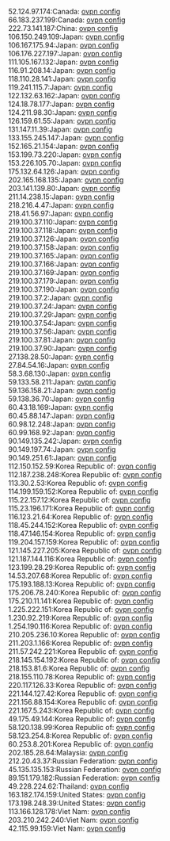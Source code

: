 52.124.97.174:Canada: [ovpn config](vpn/52_124_97_174.ovpn)  
66.183.237.199:Canada: [ovpn config](vpn/66_183_237_199.ovpn)  
222.73.141.187:China: [ovpn config](vpn/222_73_141_187.ovpn)  
106.150.249.109:Japan: [ovpn config](vpn/106_150_249_109.ovpn)  
106.167.175.94:Japan: [ovpn config](vpn/106_167_175_94.ovpn)  
106.176.227.197:Japan: [ovpn config](vpn/106_176_227_197.ovpn)  
111.105.167.132:Japan: [ovpn config](vpn/111_105_167_132.ovpn)  
116.91.208.14:Japan: [ovpn config](vpn/116_91_208_14.ovpn)  
118.110.28.141:Japan: [ovpn config](vpn/118_110_28_141.ovpn)  
119.241.115.7:Japan: [ovpn config](vpn/119_241_115_7.ovpn)  
122.132.63.162:Japan: [ovpn config](vpn/122_132_63_162.ovpn)  
124.18.78.177:Japan: [ovpn config](vpn/124_18_78_177.ovpn)  
124.211.98.30:Japan: [ovpn config](vpn/124_211_98_30.ovpn)  
126.159.61.55:Japan: [ovpn config](vpn/126_159_61_55.ovpn)  
131.147.11.39:Japan: [ovpn config](vpn/131_147_11_39.ovpn)  
133.155.245.147:Japan: [ovpn config](vpn/133_155_245_147.ovpn)  
152.165.21.154:Japan: [ovpn config](vpn/152_165_21_154.ovpn)  
153.199.73.220:Japan: [ovpn config](vpn/153_199_73_220.ovpn)  
153.226.105.70:Japan: [ovpn config](vpn/153_226_105_70.ovpn)  
175.132.64.126:Japan: [ovpn config](vpn/175_132_64_126.ovpn)  
202.165.168.135:Japan: [ovpn config](vpn/202_165_168_135.ovpn)  
203.141.139.80:Japan: [ovpn config](vpn/203_141_139_80.ovpn)  
211.14.238.15:Japan: [ovpn config](vpn/211_14_238_15.ovpn)  
218.216.4.47:Japan: [ovpn config](vpn/218_216_4_47.ovpn)  
218.41.56.97:Japan: [ovpn config](vpn/218_41_56_97.ovpn)  
219.100.37.110:Japan: [ovpn config](vpn/219_100_37_110.ovpn)  
219.100.37.118:Japan: [ovpn config](vpn/219_100_37_118.ovpn)  
219.100.37.126:Japan: [ovpn config](vpn/219_100_37_126.ovpn)  
219.100.37.158:Japan: [ovpn config](vpn/219_100_37_158.ovpn)  
219.100.37.165:Japan: [ovpn config](vpn/219_100_37_165.ovpn)  
219.100.37.166:Japan: [ovpn config](vpn/219_100_37_166.ovpn)  
219.100.37.169:Japan: [ovpn config](vpn/219_100_37_169.ovpn)  
219.100.37.179:Japan: [ovpn config](vpn/219_100_37_179.ovpn)  
219.100.37.190:Japan: [ovpn config](vpn/219_100_37_190.ovpn)  
219.100.37.2:Japan: [ovpn config](vpn/219_100_37_2.ovpn)  
219.100.37.24:Japan: [ovpn config](vpn/219_100_37_24.ovpn)  
219.100.37.29:Japan: [ovpn config](vpn/219_100_37_29.ovpn)  
219.100.37.54:Japan: [ovpn config](vpn/219_100_37_54.ovpn)  
219.100.37.56:Japan: [ovpn config](vpn/219_100_37_56.ovpn)  
219.100.37.81:Japan: [ovpn config](vpn/219_100_37_81.ovpn)  
219.100.37.90:Japan: [ovpn config](vpn/219_100_37_90.ovpn)  
27.138.28.50:Japan: [ovpn config](vpn/27_138_28_50.ovpn)  
27.84.54.16:Japan: [ovpn config](vpn/27_84_54_16.ovpn)  
58.3.68.130:Japan: [ovpn config](vpn/58_3_68_130.ovpn)  
59.133.58.211:Japan: [ovpn config](vpn/59_133_58_211.ovpn)  
59.136.158.21:Japan: [ovpn config](vpn/59_136_158_21.ovpn)  
59.138.36.70:Japan: [ovpn config](vpn/59_138_36_70.ovpn)  
60.43.18.169:Japan: [ovpn config](vpn/60_43_18_169.ovpn)  
60.45.88.147:Japan: [ovpn config](vpn/60_45_88_147.ovpn)  
60.98.12.248:Japan: [ovpn config](vpn/60_98_12_248.ovpn)  
60.99.168.92:Japan: [ovpn config](vpn/60_99_168_92.ovpn)  
90.149.135.242:Japan: [ovpn config](vpn/90_149_135_242.ovpn)  
90.149.197.74:Japan: [ovpn config](vpn/90_149_197_74.ovpn)  
90.149.251.61:Japan: [ovpn config](vpn/90_149_251_61.ovpn)  
112.150.152.59:Korea Republic of: [ovpn config](vpn/112_150_152_59.ovpn)  
112.187.238.248:Korea Republic of: [ovpn config](vpn/112_187_238_248.ovpn)  
113.30.2.53:Korea Republic of: [ovpn config](vpn/113_30_2_53.ovpn)  
114.199.159.152:Korea Republic of: [ovpn config](vpn/114_199_159_152.ovpn)  
115.22.157.12:Korea Republic of: [ovpn config](vpn/115_22_157_12.ovpn)  
115.23.196.171:Korea Republic of: [ovpn config](vpn/115_23_196_171.ovpn)  
116.123.21.64:Korea Republic of: [ovpn config](vpn/116_123_21_64.ovpn)  
118.45.244.152:Korea Republic of: [ovpn config](vpn/118_45_244_152.ovpn)  
118.47.146.154:Korea Republic of: [ovpn config](vpn/118_47_146_154.ovpn)  
119.204.157.159:Korea Republic of: [ovpn config](vpn/119_204_157_159.ovpn)  
121.145.227.205:Korea Republic of: [ovpn config](vpn/121_145_227_205.ovpn)  
121.187.144.116:Korea Republic of: [ovpn config](vpn/121_187_144_116.ovpn)  
123.199.28.29:Korea Republic of: [ovpn config](vpn/123_199_28_29.ovpn)  
14.53.207.68:Korea Republic of: [ovpn config](vpn/14_53_207_68.ovpn)  
175.193.188.13:Korea Republic of: [ovpn config](vpn/175_193_188_13.ovpn)  
175.206.78.240:Korea Republic of: [ovpn config](vpn/175_206_78_240.ovpn)  
175.210.11.141:Korea Republic of: [ovpn config](vpn/175_210_11_141.ovpn)  
1.225.222.151:Korea Republic of: [ovpn config](vpn/1_225_222_151.ovpn)  
1.230.92.219:Korea Republic of: [ovpn config](vpn/1_230_92_219.ovpn)  
1.254.190.116:Korea Republic of: [ovpn config](vpn/1_254_190_116.ovpn)  
210.205.236.10:Korea Republic of: [ovpn config](vpn/210_205_236_10.ovpn)  
211.203.1.166:Korea Republic of: [ovpn config](vpn/211_203_1_166.ovpn)  
211.57.242.221:Korea Republic of: [ovpn config](vpn/211_57_242_221.ovpn)  
218.145.154.192:Korea Republic of: [ovpn config](vpn/218_145_154_192.ovpn)  
218.153.81.6:Korea Republic of: [ovpn config](vpn/218_153_81_6.ovpn)  
218.155.110.78:Korea Republic of: [ovpn config](vpn/218_155_110_78.ovpn)  
220.117.126.33:Korea Republic of: [ovpn config](vpn/220_117_126_33.ovpn)  
221.144.127.42:Korea Republic of: [ovpn config](vpn/221_144_127_42.ovpn)  
221.156.88.154:Korea Republic of: [ovpn config](vpn/221_156_88_154.ovpn)  
221.167.5.243:Korea Republic of: [ovpn config](vpn/221_167_5_243.ovpn)  
49.175.49.144:Korea Republic of: [ovpn config](vpn/49_175_49_144.ovpn)  
58.120.138.99:Korea Republic of: [ovpn config](vpn/58_120_138_99.ovpn)  
58.123.254.8:Korea Republic of: [ovpn config](vpn/58_123_254_8.ovpn)  
60.253.8.201:Korea Republic of: [ovpn config](vpn/60_253_8_201.ovpn)  
202.185.28.64:Malaysia: [ovpn config](vpn/202_185_28_64.ovpn)  
212.20.43.37:Russian Federation: [ovpn config](vpn/212_20_43_37.ovpn)  
45.135.135.153:Russian Federation: [ovpn config](vpn/45_135_135_153.ovpn)  
89.151.179.182:Russian Federation: [ovpn config](vpn/89_151_179_182.ovpn)  
49.228.224.62:Thailand: [ovpn config](vpn/49_228_224_62.ovpn)  
163.182.174.159:United States: [ovpn config](vpn/163_182_174_159.ovpn)  
173.198.248.39:United States: [ovpn config](vpn/173_198_248_39.ovpn)  
113.166.128.178:Viet Nam: [ovpn config](vpn/113_166_128_178.ovpn)  
203.210.242.240:Viet Nam: [ovpn config](vpn/203_210_242_240.ovpn)  
42.115.99.159:Viet Nam: [ovpn config](vpn/42_115_99_159.ovpn)  
